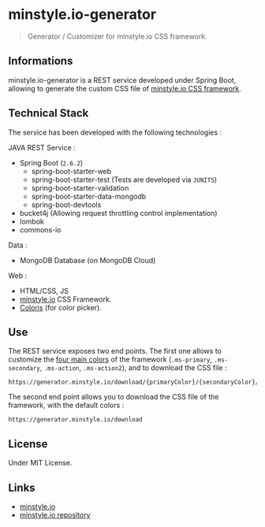 # minstyle.io-generator

> Generator / Customizer for minstyle.io CSS framework.

## Informations

minstyle.io-generator is a REST service developed under Spring Boot, allowing to generate the custom CSS file of [minstyle.io CSS framework](https://minstyle.io).

## Technical Stack

The service has been developed with the following technologies :

JAVA REST Service :
* Spring Boot (`2.6.2`)
  * spring-boot-starter-web
  * spring-boot-starter-test (Tests are developed via `JUNIT5`)
  * spring-boot-starter-validation
  * spring-boot-starter-data-mongodb
  * spring-boot-devtools
* bucket4j (Allowing request throttling control  implementation)
* lombok
* commons-io

Data :
* MongoDB Database (on MongoDB Cloud)

Web :
* HTML/CSS, JS
* [minstyle.io](http://minstyle.io) CSS Framework.
* [Coloris](https://github.com/mdbassit/Coloris) (for color picker).

## Use

The REST service exposes two end points. The first one allows to customize the [four main colors](https://minstyle.io/docs/Layout/colors) of the framework (`.ms-primary`, `.ms-secondary`, `.ms-action`, `.ms-action2`), and to download the CSS file :
```
https://generator.minstyle.io/download/{primaryColor}/{secondaryColor}/{actionColor}/{action2Color}
```

The second end point allows you to download the CSS file of the framework, with the default colors :

```
https://generator.minstyle.io/download
```

## License

Under MIT License.

## Links

- [minstyle.io](https://minstyle.io/)
- [minstyle.io repository](https://github.com/Airmime/minstyle.io)